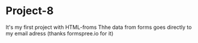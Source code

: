 # Project-8
It's my first project with HTML-froms
Thhe data from forms goes directly to my email adress (thanks formspree.io for it)
